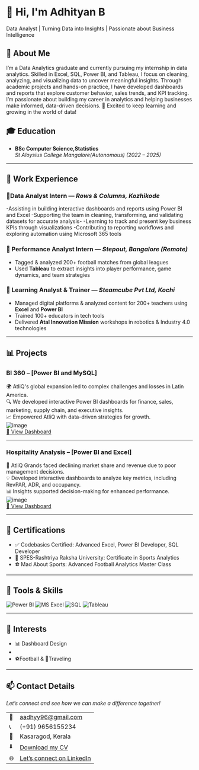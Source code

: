 # 👋 Hi, I'm Adhityan B 
Data Analyst | Turning Data into Insights | Passionate about Business Intelligence

<!--Section 1: Introduction-->

## 🌟 About Me  
I’m a Data Analytics graduate and currently pursuing my internship in data analytics.
Skilled in Excel, SQL, Power BI, and Tableau, I focus on cleaning, analyzing, and visualizing data to uncover meaningful insights.
Through academic projects and hands-on practice, I have developed dashboards and reports that explore customer behavior, sales trends, and KPI tracking.
I’m passionate about building my career in analytics and helping businesses make informed, data-driven decisions.
🚀 Excited to keep learning and growing in the world of data!


## 🎓 Education  
- **BSc Computer Science,Statistics**  
  *St Aloysius College Mangalore(Autonomous) (2022 – 2025)*  

---

## 💼 Work Experience  

### 🔹Data Analyst Intern — *Rows & Columns, Kozhikode*  

-Assisting in building interactive dashboards and reports using Power BI and Excel
-Supporting the team in cleaning, transforming, and validating datasets for accurate analysis-
-Learning to track and present key business KPIs through visualizations
-Contributing to reporting workflows and exploring automation using Microsoft 365 tools 

### 🔹 Performance Analyst Intern — *Stepout, Bangalore (Remote)*  
- Tagged & analyzed 200+ football matches from global leagues  
- Used **Tableau** to extract insights into player performance, game dynamics, and team strategies  

### 🔹 Learning Analyst & Trainer — *Steamcube Pvt Ltd, Kochi*  
- Managed digital platforms & analyzed content for 200+ teachers using **Excel** and **Power BI**  
- Trained 100+ educators in tech tools  
- Delivered **Atal Innovation Mission** workshops in robotics & Industry 4.0 technologies  

---

## 📊 Projects  

### BI 360 – [Power BI and MySQL]  
🌍 AtliQ's global expansion led to complex challenges and losses in Latin America.  
🔍 We developed interactive Power BI dashboards for finance, sales, marketing, supply chain, and executive insights.  
📈 Empowered AtliQ with data-driven strategies for growth.  
![image](BI360.jpg)  
[🔗 View Dashboard](https://app.powerbi.com/view?r=eyJrIjoiYWExYzc0MTAtODU3NS00OTZhLWEwZjEtYzBjNTRjNjViODUwIiwidCI6ImM2ZTU0OWIzLTVmNDUtNDAzMi1hYWU5LWQ0MjQ0ZGM1YjJjNCJ9)  

---

### Hospitality Analysis – [Power BI and Excel]  
🏨 AtliQ Grands faced declining market share and revenue due to poor management decisions.  
💡 Developed interactive dashboards to analyze key metrics, including RevPAR, ADR, and occupancy.  
📊 Insights supported decision-making for enhanced performance.  
![image](hospitality.jpg)  
[🔗 View Dashboard](https://app.powerbi.com/view?r=eyJrIjoiODE4NDQyNTMtOTJmZC00MjRiLWI4MWUtNTFlZGRhZDIwYjQ3IiwidCI6ImM2ZTU0OWIzLTVmNDUtNDAzMi1hYWU5LWQ0MjQ0ZGM1YjJjNCJ9&pageName=931b63cfc48963c6886a)  

---

## 📜 Certifications  
- ✅ Codebasics Certified: Advanced Excel, Power BI Developer, SQL Developer  
- 🎯 SPES-Rashtriya Raksha University: Certificate in Sports Analytics  
- ⚽ Mad About Sports: Advanced Football Analytics Master Class  

---

## 🧠 Tools & Skills  
![Power BI](https://img.shields.io/badge/-Power%20BI-239120?logo=Power-BI&logoColor=white) 
![MS Excel](https://img.shields.io/badge/-Excel-217346?logo=Microsoft-Excel&logoColor=white) 
![SQL](https://img.shields.io/badge/-SQL-CC2927?logo=MySQL&logoColor=white) 
![Tableau](https://img.shields.io/badge/-Tableau-E97627?logo=Tableau&logoColor=white)  

---

## 🎯 Interests  
- 📊 Dashboard Design  
- 
- ⚽Football & 🎒Traveling  

---

## 📫 Contact Details  
*Let’s connect and see how we can make a difference together!*  

<table>
  <tbody>
    <tr>
      <td>📧</td>
      <td><a href="mailto:aadhyy96@gmail.com">aadhyy96@gmail.com</a></td>
    </tr>
    <tr>
      <td>📞</td>
      <td>(+91) 9656155234</td>
    </tr>
    <tr>
      <td>📍</td>
      <td>Kasaragod, Kerala</td>
    </tr>
    <tr>
      <td>⬇️</td>
      <td><a href="Boniface_Data_Analyst.pdf">Download my CV</a></td>
    </tr>
    <tr>
      <td>🌐</td>
      <td><a href="https://www.linkedin.com/in/adhityanb">Let’s connect on LinkedIn</a></td>
    </tr>
  </tbody>
</table>

